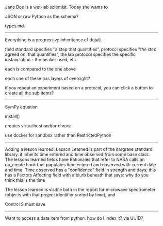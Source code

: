 

Jane Doe is a wet-lab scientist. Today she wants to 




JSON or raw Python as the schema?


types.md.


--------------------------------------------------------------

Everything is a progressive inheritance of detail.

field standard specifies "a step that quantifies", protocol specifies "*the step* agreed on, that quantifies", the lab protocol specifies the specific instanciation - the beaker used, etc.

each is compared to the one above

each one of these has layers of oversight?


if you repeat an experiment based on a protocol, you can click a button to create all the sub items?

--------------------------------------------------------------

SymPy equation

install()

creates virtualhost and/or chroot

use docker for sandbox rather than RestrictedPython


------------------------------------


Adding a lesson learned.
Lesson Learned is part of the hargrave standard library. it inherits time entered and time observed from some base class.
The lessons learned fields have Rationales that refer to NASA
calls an on_create hook that populates time entered and observed with current date and time. 
Time observed has a "confidence" field in strength and days; this has a Factors Affecting field with a blurb beneath that says: why do you think this is the time

The lesson learned is visible both in the report for microwave spectrometer (objects with that project identifier sorted by time), and 

Control S must save.

--------------------------------------

Want to access a data item from python. how do I index it? via UUID?



